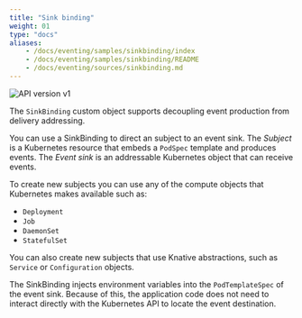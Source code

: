 ```yaml
---
title: "Sink binding"
weight: 01
type: "docs"
aliases:
    - /docs/eventing/samples/sinkbinding/index
    - /docs/eventing/samples/sinkbinding/README
    - /docs/eventing/sources/sinkbinding.md
---
```


![API version v1](https://img.shields.io/badge/API_Version-v1-red?style=flat-square)

The `SinkBinding` custom object supports decoupling event production from delivery addressing.

You can use a SinkBinding to direct an subject to an event sink.
The _Subject_ is a Kubernetes resource that embeds a `PodSpec` template and produces events.
The _Event sink_ is an addressable Kubernetes object that can receive events.

To create new subjects you can use any of the compute objects that Kubernetes makes available such as:
- `Deployment`
- `Job`
- `DaemonSet`
- `StatefulSet`

You can also create new subjects that use Knative abstractions, such as `Service` or `Configuration` objects.

The SinkBinding injects environment variables into the `PodTemplateSpec` of the event sink.
Because of this, the application code does not need to interact directly with the
Kubernetes API to locate the event destination.
